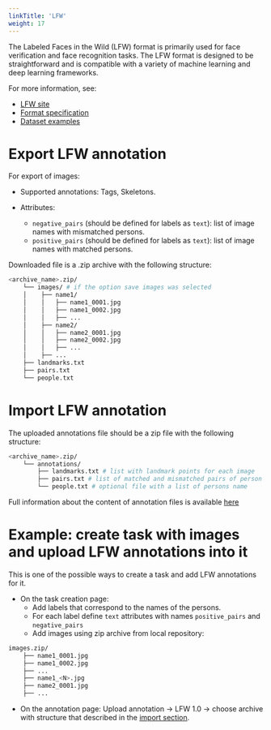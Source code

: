 ```yaml
---
linkTitle: 'LFW'
weight: 17
---
```


The Labeled Faces in the Wild (LFW) format
is primarily used for face verification and face recognition tasks.
The LFW format is designed to be straightforward and
is compatible with a variety of machine learning and deep learning frameworks.

For more information, see:

- [LFW site](http://vis-www.cs.umass.edu/lfw/)
- [Format specification](http://vis-www.cs.umass.edu/lfw/README.txt)
- [Dataset examples](https://github.com/cvat-ai/datumaro/tree/v0.3/tests/assets/lfw_dataset)

# Export LFW annotation

For export of images:

- Supported annotations: Tags, Skeletons.
- Attributes:

  - `negative_pairs` (should be defined for labels as `text`):
    list of image names with mismatched persons.
  - `positive_pairs` (should be defined for labels as `text`):
    list of image names with matched persons.

Downloaded file is a .zip archive with the following structure:

```bash
<archive_name>.zip/
    └── images/ # if the option save images was selected
    │    ├── name1/
    │    │   ├── name1_0001.jpg
    │    │   ├── name1_0002.jpg
    │    │   ├── ...
    │    ├── name2/
    │    │   ├── name2_0001.jpg
    │    │   ├── name2_0002.jpg
    │    │   ├── ...
    │    ├── ...
    ├── landmarks.txt
    ├── pairs.txt
    └── people.txt
```

# Import LFW annotation

The uploaded annotations file should be a zip file with the following structure:

```bash
<archive_name>.zip/
    └── annotations/
        ├── landmarks.txt # list with landmark points for each image
        ├── pairs.txt # list of matched and mismatched pairs of person
        └── people.txt # optional file with a list of persons name
```

Full information about the content of annotation files is available
[here](http://vis-www.cs.umass.edu/lfw/README.txt)

# Example: create task with images and upload LFW annotations into it

This is one of the possible ways to create a task and add LFW annotations for it.

- On the task creation page:
  - Add labels that correspond to the names of the persons.
  - For each label define `text` attributes with names `positive_pairs` and
    `negative_pairs`
  - Add images using zip archive from local repository:

```bash
images.zip/
    ├── name1_0001.jpg
    ├── name1_0002.jpg
    ├── ...
    ├── name1_<N>.jpg
    ├── name2_0001.jpg
    ├── ...
```

- On the annotation page:
  Upload annotation -> LFW 1.0 -> choose archive with structure
  that described in the [import section](#import-lfw-annotation).
